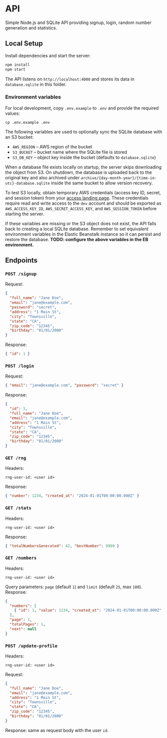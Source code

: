 # API

Simple Node.js and SQLite API providing signup, login, random number generation and statistics.

## Local Setup

Install dependencies and start the server:

```bash
npm install
npm start
```

The API listens on `http://localhost:4000` and stores its data in `database.sqlite` in this folder.

### Environment variables

For local development, copy `.env.example` to `.env` and provide the required
values:

```
cp .env.example .env
```

The following variables are used to optionally sync the SQLite database with an
S3 bucket:

- `AWS_REGION` – AWS region of the bucket
- `S3_BUCKET` – bucket name where the SQLite file is stored
- `S3_DB_KEY` – object key inside the bucket (defaults to `database.sqlite`)

When a database file exists locally on startup, the server skips downloading
the object from S3. On shutdown, the database is uploaded back to the original
key and also archived under `archive/{day-month-year}/{time-in-utc}-database.sqlite`
inside the same bucket to allow version recovery.

To test S3 locally, obtain temporary AWS credentials (access key ID, secret, and
session token) from your [access landing page](https://lucra-sports.awsapps.com/start/#/?tab=accounts).
These credentials require read and write access to the `dev` account and should
be exported as `AWS_ACCESS_KEY_ID`, `AWS_SECRET_ACCESS_KEY`, and
`AWS_SESSION_TOKEN` before starting the server.

If these variables are missing or the S3 object does not exist, the API falls
back to creating a local SQLite database. Remember to set equivalent environment
variables in the Elastic Beanstalk instance so it can persist and restore the
database. **TODO: configure the above variables in the EB environment.**

## Endpoints

### `POST /signup`
Request:
```json
{
  "full_name": "Jane Doe",
  "email": "jane@example.com",
  "password": "secret",
  "address": "1 Main St",
  "city": "Townsville",
  "state": "CA",
  "zip_code": "12345",
  "birthday": "01/01/2000"
}
```
Response:
```json
{ "id": 1 }
```

### `POST /login`
Request:
```json
{ "email": "jane@example.com", "password": "secret" }
```
Response:
```json
{
  "id": 1,
  "full_name": "Jane Doe",
  "email": "jane@example.com",
  "address": "1 Main St",
  "city": "Townsville",
  "state": "CA",
  "zip_code": "12345",
  "birthday": "01/01/2000"
}
```

### `GET /rng`
Headers:
```
rng-user-id: <user id>
```
Response:
```json
{ "number": 1234, "created_at": "2024-01-01T00:00:00.000Z" }
```

### `GET /stats`
Headers:
```
rng-user-id: <user id>
```
Response:
```json
{ "totalNumbersGenerated": 42, "bestNumber": 9999 }
```

### `GET /numbers`
Headers:
```
rng-user-id: <user id>
```
Query parameters: `page` (default `1`) and `limit` (default `25`, max `100`).
Response:
```json
{
  "numbers": [
    { "id": 1, "value": 1234, "created_at": "2024-01-01T00:00:00.000Z" }
  ],
  "page": 1,
  "totalPages": 1,
  "next": null
}
```

### `POST /update-profile`
Headers:
```
rng-user-id: <user id>
```
Request:
```json
{
  "full_name": "Jane Doe",
  "email": "jane@example.com",
  "address": "1 Main St",
  "city": "Townsville",
  "state": "CA",
  "zip_code": "12345",
  "birthday": "01/01/2000"
}
```
Response: same as request body with the user `id`.
